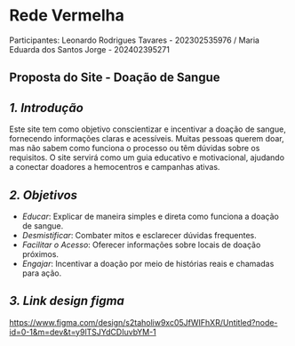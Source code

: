 # Rede Vermelha
Participantes: Leonardo Rodrigues Tavares - 202302535976 / Maria Eduarda dos Santos Jorge - 202402395271
## Proposta do Site - Doação de Sangue

## *1. Introdução*  
Este site tem como objetivo conscientizar e incentivar a doação de sangue, fornecendo informações claras e acessíveis. Muitas pessoas querem doar, mas não sabem como funciona o processo ou têm dúvidas sobre os requisitos. O site servirá como um guia educativo e motivacional, ajudando a conectar doadores a hemocentros e campanhas ativas.  

## *2. Objetivos*  
- *Educar*: Explicar de maneira simples e direta como funciona a doação de sangue.  
- *Desmistificar*: Combater mitos e esclarecer dúvidas frequentes.  
- *Facilitar o Acesso*: Oferecer informações sobre locais de doação próximos.  
- *Engajar*: Incentivar a doação por meio de histórias reais e chamadas para ação.  

## *3. Link design figma*
https://www.figma.com/design/s2taholiw9xc05JfWIFhXR/Untitled?node-id=0-1&m=dev&t=y9lTSJYdCDIuvbYM-1

